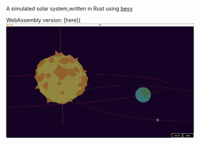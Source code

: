 A simulated solar system,written in Rust using [bevy](https://bevyengine.org/)


WebAssembly version: [here](
![preview.png](./resource/preview.png)